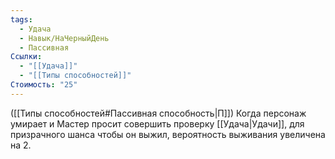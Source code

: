 ```yaml
---
tags:
  - Удача
  - Навык/НаЧерныйДень
  - Пассивная
Ссылки:
  - "[[Удача]]"
  - "[[Типы способностей]]"
Стоимость: "25"
---
```

([[Типы способностей#Пассивная способность|П]]) Когда персонаж умирает и Мастер просит совершить проверку [[Удача|Удачи]], для призрачного шанса чтобы он выжил, вероятность выживания увеличена на 2. 